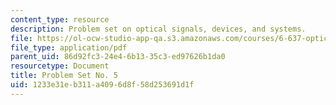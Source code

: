 ```yaml
---
content_type: resource
description: Problem set on optical signals, devices, and systems.
file: https://ol-ocw-studio-app-qa.s3.amazonaws.com/courses/6-637-optical-signals-devices-and-systems-spring-2003/1233e31eb311a4096d8f58d253691d1f_6637PSET5.pdf
file_type: application/pdf
parent_uid: 86d92fc3-24e4-6b13-35c3-ed97626b1da0
resourcetype: Document
title: Problem Set No. 5
uid: 1233e31e-b311-a409-6d8f-58d253691d1f
---
```

